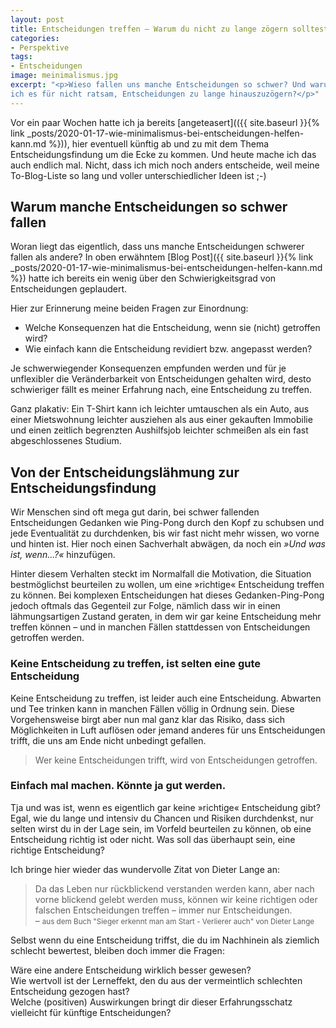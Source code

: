 ```yaml
---
layout: post
title: Entscheidungen treffen – Warum du nicht zu lange zögern solltest
categories:
- Perspektive
tags:
- Entscheidungen
image: meinimalismus.jpg
excerpt: "<p>Wieso fallen uns manche Entscheidungen so schwer? Und warum halte
ich es für nicht ratsam, Entscheidungen zu lange hinauszuzögern?</p>"
---
```


Vor ein paar Wochen hatte ich ja bereits [angeteasert](({{ site.baseurl }}{% link _posts/2020-01-17-wie-minimalismus-bei-entscheidungen-helfen-kann.md %})), hier eventuell
künftig ab und zu mit dem Thema Entscheidungsfindung um die Ecke zu kommen. Und
heute mache ich das auch endlich mal. Nicht, dass ich mich noch anders
entscheide, weil meine To-Blog-Liste so lang und voller unterschiedlicher Ideen
ist ;-)

## Warum manche Entscheidungen so schwer fallen

Woran liegt das eigentlich, dass uns manche Entscheidungen schwerer fallen als
andere? In oben erwähntem [Blog Post]({{ site.baseurl }}{% link _posts/2020-01-17-wie-minimalismus-bei-entscheidungen-helfen-kann.md %}) hatte ich bereits ein wenig über den
Schwierigkeitsgrad von Entscheidungen geplaudert.

Hier zur Erinnerung meine beiden Fragen zur Einordnung:

* Welche Konsequenzen hat die Entscheidung, wenn sie (nicht) getroffen wird?
* Wie einfach kann die Entscheidung revidiert bzw. angepasst werden?

Je schwerwiegender Konsequenzen empfunden werden und für je unflexibler die
Veränderbarkeit von Entscheidungen gehalten wird, desto schwieriger fällt es
meiner Erfahrung nach, eine Entscheidung zu treffen.

Ganz plakativ:
Ein T-Shirt kann ich leichter umtauschen als ein Auto, aus einer Mietswohnung
leichter ausziehen als aus einer gekauften Immobilie und einen zeitlich
begrenzten Aushilfsjob leichter schmeißen als ein fast abgeschlossenes Studium.

## Von der Entscheidungslähmung zur Entscheidungsfindung

Wir Menschen sind oft mega gut darin, bei schwer fallenden Entscheidungen
Gedanken wie Ping-Pong durch den Kopf zu schubsen und jede Eventualität zu
durchdenken, bis wir fast nicht mehr wissen, wo vorne und hinten ist. Hier noch
einen Sachverhalt abwägen, da noch ein *»Und was ist, wenn...?«* hinzufügen.

Hinter diesem Verhalten steckt im Normalfall die Motivation, die Situation
bestmöglichst beurteilen zu wollen, um eine »richtige« Entscheidung treffen zu
können. Bei komplexen Entscheidungen hat dieses Gedanken-Ping-Pong jedoch
oftmals das Gegenteil zur Folge, nämlich dass wir in einen lähmungsartigen
Zustand geraten, in dem wir gar keine Entscheidung mehr treffen können – und
in manchen Fällen stattdessen von Entscheidungen getroffen werden.

### Keine Entscheidung zu treffen, ist selten eine gute Entscheidung

Keine Entscheidung zu treffen, ist leider auch eine Entscheidung. Abwarten und
Tee trinken kann in manchen Fällen völlig in Ordnung sein. Diese Vorgehensweise
birgt aber nun mal ganz klar das Risiko, dass sich Möglichkeiten in Luft
auflösen oder jemand anderes für uns Entscheidungen trifft, die uns am Ende
nicht unbedingt gefallen.

> Wer keine Entscheidungen trifft, wird von Entscheidungen getroffen.

### Einfach mal machen. Könnte ja gut werden.

Tja und was ist, wenn es eigentlich gar keine »richtige« Entscheidung gibt?
Egal, wie du lange und intensiv du Chancen und Risiken durchdenkst, nur selten
wirst du in der Lage sein, im Vorfeld beurteilen zu können, ob eine Entscheidung
richtig ist oder nicht. Was soll das überhaupt sein, eine richtige Entscheidung?

Ich bringe hier wieder das wundervolle Zitat von Dieter Lange an:

>Da das Leben nur rückblickend verstanden werden kann, aber nach vorne blickend
gelebt werden muss, können wir keine richtigen oder falschen Entscheidungen
treffen – immer nur Entscheidungen.<br/>
– <small>aus dem Buch "Sieger erkennt man am Start - Verlierer auch" von Dieter Lange</small>

Selbst wenn du eine Entscheidung triffst, die du im Nachhinein als ziemlich
schlecht bewertest, bleiben doch immer die Fragen:

Wäre eine andere Entscheidung wirklich besser gewesen?<br/>
Wie wertvoll ist der Lerneffekt, den du aus der vermeintlich schlechten
Entscheidung gezogen hast?<br/>
Welche (positiven) Auswirkungen bringt dir dieser Erfahrungsschatz vielleicht
für künftige Entscheidungen?
